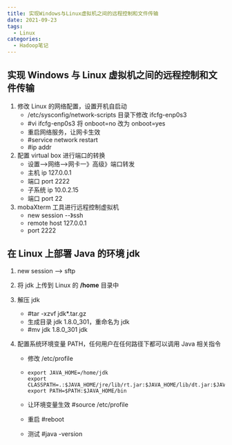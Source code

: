 ```yaml
---
title: 实现Windows与Linux虚拟机之间的远程控制和文件传输
date: 2021-09-23
tags:
  - Linux
categories:
  - Hadoop笔记
---
```


## 实现 Windows 与 Linux 虚拟机之间的远程控制和文件传输

1. 修改 Linux 的网络配置，设置开机自启动
   - /etc/sysconfig/network-scripts 目录下修改 ifcfg-enp0s3
   - #vi ifcfg-enp0s3 将 onboot=no 改为 onboot=yes
   - 重启网络服务，让网卡生效
   - #service network restart
   - #ip addr
2. 配置 virtual box 进行端口的转换
   - 设置-->网络-->网卡一》高级》端口转发
   - 主机 ip 127.0.0.1
   - 端口 port 2222
   - 子系统 ip 10.0.2.15
   - 端口 port 22
3. mobaXterm 工具进行远程控制虚拟机
   - new session --》ssh
   - remote host 127.0.0.1
   - port 2222

## 在 Linux 上部署 Java 的环境 jdk

1. new session --> sftp

2. 将 jdk 上传到 Linux 的 **/home** 目录中

3. 解压 jdk

   - #tar -xzvf jdk\*.tar.gz
   - 生成目录 jdk 1.8.0_301，重命名为 jdk
   - #mv jdk 1.8.0_301 jdk

4. 配置系统环境变量 PATH，任何用户在任何路径下都可以调用 Java 相关指令

   - 修改 /etc/profile

   - ```shell
     export JAVA_HOME=/home/jdk
     export CLASSPATH=.:$JAVA_HOME/jre/lib/rt.jar:$JAVA_HOME/lib/dt.jar:$JAVA_HOME/lib/tools.jar
     export PATH=$PATH:$JAVA_HOME/bin
     ```

   - 让环境变量生效
     #source /etc/profile

   - 重启 #reboot

   - 测试 #java -version
